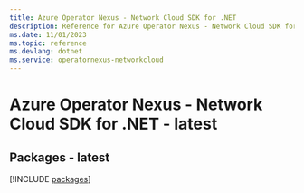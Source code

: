```yaml
---
title: Azure Operator Nexus - Network Cloud SDK for .NET
description: Reference for Azure Operator Nexus - Network Cloud SDK for .NET
ms.date: 11/01/2023
ms.topic: reference
ms.devlang: dotnet
ms.service: operatornexus-networkcloud
---
```

# Azure Operator Nexus - Network Cloud SDK for .NET - latest
## Packages - latest
[!INCLUDE [packages](operator-nexus---network-cloud-index.md)]
